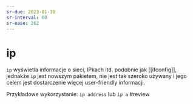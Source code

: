 ```yaml
---
sr-due: 2023-01-30
sr-interval: 60
sr-ease: 262
---
```


# ip
`ip` wyświetla informacje o sieci, IPkach itd. podobnie jak [[ifconfig]], jednakże `ip` jest nowszym pakietem, nie jest tak szeroko używany i jego celem jest dostarczenie więcej user-friendly informacji.

Przykładowe wykorzystanie:
`ip address` lub `ip a`
#review